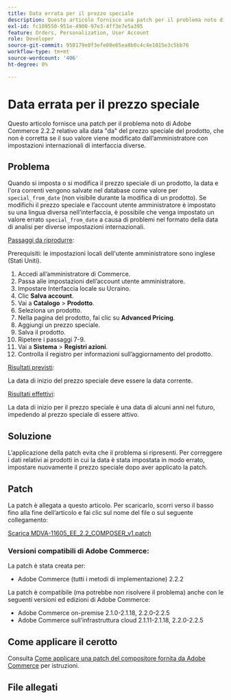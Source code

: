 ```yaml
---
title: Data errata per il prezzo speciale
description: Questo articolo fornisce una patch per il problema noto di Adobe Commerce 2.2.2 relativo alla data "da" del prezzo speciale del prodotto, che non è corretta se il suo valore viene modificato dall’amministratore con impostazioni internazionali di interfaccia diverse.
exl-id: fc109550-951e-4900-97e3-4ff3e7e5a395
feature: Orders, Personalization, User Account
role: Developer
source-git-commit: 958179e0f3efe08e65ea8b0c4c4e1015e3c5bb76
workflow-type: tm+mt
source-wordcount: '406'
ht-degree: 0%

---
```


# Data errata per il prezzo speciale

Questo articolo fornisce una patch per il problema noto di Adobe Commerce 2.2.2 relativo alla data &quot;da&quot; del prezzo speciale del prodotto, che non è corretta se il suo valore viene modificato dall’amministratore con impostazioni internazionali di interfaccia diverse.

## Problema

Quando si imposta o si modifica il prezzo speciale di un prodotto, la data e l&#39;ora correnti vengono salvate nel database come valore per `special_from_date` (non visibile durante la modifica di un prodotto). Se modifichi il prezzo speciale e l’account utente amministratore è impostato su una lingua diversa nell’interfaccia, è possibile che venga impostato un valore errato `special_from_date` a causa di problemi nel formato della data di analisi per diverse impostazioni internazionali.

<u>Passaggi da riprodurre</u>:

Prerequisiti: le impostazioni locali dell&#39;utente amministratore sono inglese (Stati Uniti).

1. Accedi all’amministratore di Commerce.
1. Passa alle impostazioni dell’account utente amministratore.
1. Impostare Interfaccia locale su Ucraino.
1. Clic **Salva account**.
1. Vai a **Catalogo** > **Prodotto**.
1. Seleziona un prodotto.
1. Nella pagina del prodotto, fai clic su **Advanced Pricing**.
1. Aggiungi un prezzo speciale.
1. Salva il prodotto.
1. Ripetere i passaggi 7-9.
1. Vai a **Sistema** > **Registri azioni**.
1. Controlla il registro per informazioni sull’aggiornamento del prodotto.

<u>Risultati previsti</u>:

La data di inizio del prezzo speciale deve essere la data corrente.

<u>Risultati effettivi</u>:

La data di inizio per il prezzo speciale è una data di alcuni anni nel futuro, impedendo al prezzo speciale di essere attivo.

## Soluzione

L’applicazione della patch evita che il problema si ripresenti. Per correggere i dati relativi ai prodotti in cui la data è stata impostata in modo errato, impostare nuovamente il prezzo speciale dopo aver applicato la patch.

## Patch

La patch è allegata a questo articolo. Per scaricarlo, scorri verso il basso fino alla fine dell’articolo e fai clic sul nome del file o sul seguente collegamento:

[Scarica MDVA-11605\_EE\_2.2\_COMPOSER\_v1.patch](assets/MDVA-11605_EE_2.2.2_COMPOSER_v1.patch.zip)

### Versioni compatibili di Adobe Commerce:

La patch è stata creata per:

* Adobe Commerce (tutti i metodi di implementazione) 2.2.2

La patch è compatibile (ma potrebbe non risolvere il problema) anche con le seguenti versioni ed edizioni di Adobe Commerce:

* Adobe Commerce on-premise 2.1.0-2.1.18, 2.2.0-2.2.5
* Adobe Commerce sull’infrastruttura cloud 2.1.11-2.1.18, 2.2.0-2.2.5

## Come applicare il cerotto

Consulta [Come applicare una patch del compositore fornita da Adobe Commerce](/help/how-to/general/how-to-apply-a-composer-patch-provided-by-magento.md) per istruzioni.

## File allegati
